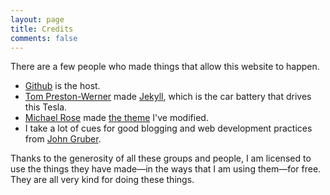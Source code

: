 ```yaml
---
layout: page
title: Credits
comments: false
---
```


There are a few people who made things that allow this website to happen.

* [Github](https://github.com) is the host.
* [Tom Preston-Werner](http://tom.preston-werner.com) made [Jekyll](http://jekyllrb.com/), which is the car battery that drives this Tesla.
* [Michael Rose](https://mademistakes.com) made [the theme](https://mademistakes.com/work/hpstr-jekyll-theme/) I've modified.
* I take a lot of cues for good blogging and web development practices from [John Gruber](http://daringfireball.net).

Thanks to the generosity of all these groups and people, I am licensed to use the things they have made—in the ways that I am using them—for free. They are all very kind for doing these things.